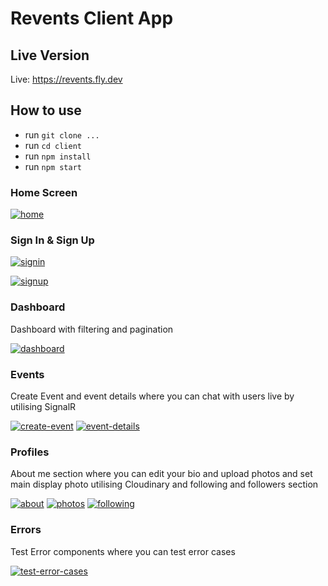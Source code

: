 # Revents Client App

## Live Version

Live: https://revents.fly.dev

## How to use

- run `git clone ...`
- run `cd client`
- run `npm install`
- run `npm start`

### Home Screen

<a href="https://ibb.co/6vbhPVm"><img src="https://i.ibb.co/FsJvwNK/home.png" alt="home" border="0"></a>

### Sign In & Sign Up

<a href="https://ibb.co/5hG7tRB"><img src="https://i.ibb.co/gZmnHRz/signin.png" alt="signin" border="0"></a>

<a href="https://ibb.co/Lxc7jJz"><img src="https://i.ibb.co/CbYGCM5/signup.png" alt="signup" border="0"></a>

### Dashboard

Dashboard with filtering and pagination

<a href="https://ibb.co/pjsvFtF"><img src="https://i.ibb.co/JjbRJfJ/dashboard.png" alt="dashboard" border="0"></a>

### Events

Create Event and event details where you can chat with users live by utilising SignalR

<a href="https://ibb.co/94gC97x"><img src="https://i.ibb.co/xgLRSNn/create-event.png" alt="create-event" border="0"></a>
<a href="https://ibb.co/7kznBtw"><img src="https://i.ibb.co/SfxtHwh/event-details.png" alt="event-details" border="0"></a>

### Profiles

About me section where you can edit your bio and upload photos and set main display photo utilising Cloudinary and following and followers section

<a href="https://ibb.co/gwbK18p"><img src="https://i.ibb.co/BjHMDJx/about.png" alt="about" border="0"></a>
<a href="https://ibb.co/8XQ8stF"><img src="https://i.ibb.co/jHj4fs7/photos.png" alt="photos" border="0"></a>
<a href="https://ibb.co/tYTXhM6"><img src="https://i.ibb.co/L9X5Pzy/following.png" alt="following" border="0"></a>

### Errors

Test Error components where you can test error cases

<a href="https://ibb.co/FVMhQbN"><img src="https://i.ibb.co/M64gzDW/test-error-cases.png" alt="test-error-cases" border="0"></a>

